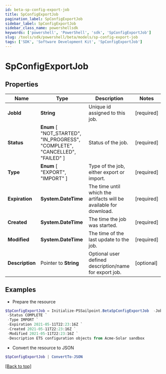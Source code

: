 ```yaml
---
id: beta-sp-config-export-job
title: SpConfigExportJob
pagination_label: SpConfigExportJob
sidebar_label: SpConfigExportJob
sidebar_class_name: powershellsdk
keywords: ['powershell', 'PowerShell', 'sdk', 'SpConfigExportJob'] 
slug: /tools/sdk/powershell/beta/models/sp-config-export-job
tags: ['SDK', 'Software Development Kit', 'SpConfigExportJob']
---
```



# SpConfigExportJob

## Properties

Name | Type | Description | Notes
------------ | ------------- | ------------- | -------------
**JobId** |  **String** | Unique id assigned to this job. | [required]
**Status** |   **Enum** [  "NOT_STARTED",    "IN_PROGRESS",    "COMPLETE",    "CANCELLED",    "FAILED" ] | Status of the job. | [required]
**Type** |   **Enum** [  "EXPORT",    "IMPORT" ] | Type of the job, either export or import. | [required]
**Expiration** |  **System.DateTime** | The time until which the artifacts will be available for download. | [required]
**Created** |  **System.DateTime** | The time the job was started. | [required]
**Modified** |  **System.DateTime** | The time of the last update to the job. | [required]
**Description** |  Pointer to **String** | Optional user defined description/name for export job. | [optional] 

## Examples

- Prepare the resource
```powershell
$SpConfigExportJob = Initialize-PSSailpoint.BetaSpConfigExportJob  -JobId 3469b87d-48ca-439a-868f-2160001da8c1 `
 -Status COMPLETE `
 -Type IMPORT `
 -Expiration 2021-05-11T22:23:16Z `
 -Created 2021-05-11T22:23:16Z `
 -Modified 2021-05-11T22:23:16Z `
 -Description ETS configuration objects from Acme-Solar sandbox
```

- Convert the resource to JSON
```powershell
$SpConfigExportJob | ConvertTo-JSON
```


[[Back to top]](#) 

